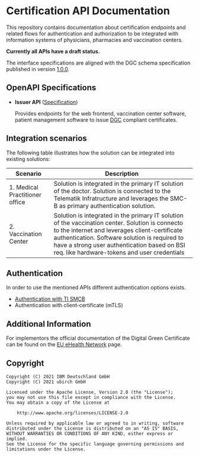 # Certification API Documentation

This repository contains documentation about certification endpoints and related flows for authentication and authorization to be integrated with information systems of physicians, pharmacies and vaccination centers.

**Currently all APIs have a draft status.**

The interface specifications are aligned with the DGC schema specification published in version [1.0.0](https://github.com/ehn-digital-green-development/ehn-dgc-schema/releases/tag/1.0.0).

## OpenAPI Specifications

- **Issuer API** ([Specification](vaccination-certify-api.yaml))

  Provides endpoints for the web frontend, vaccination center software,
  patient management software to issue [DGC](https://ec.europa.eu/info/live-work-travel-eu/coronavirus-response/safe-covid-19-vaccines-europeans/covid-19-digital-green-certificates)
  compliant certificates.
  
## Integration scenarios
The following table illustrates how the solution can be integrated into existing solutions:

| Scenario | Description | 
| --- | --- | 
| 1. Medical Practitioner office | Solution is integrated in the primary IT solution of the doctor. Solution is connected to the Telematik Infratructure and leverages the SMC-B as primary authentication solution.|
| 2. Vaccination Center | Solution is integrated in the primary IT solution of the vaccination center. Solution is connecto to the internet and leverages client-certificate authentication. Software solution is required to have a strong user authentication based on BSI req. like hardware-tokens and user credentials |  


## Authentication
In order to use the mentioned APIs different authentication options exists. 

- [Authentication with TI SMCB](SMCB-Authentication.md)
- Authentication with client-certificate (mTLS)

## Additional Information

For implementors the official documentation of the Digital Green Certificate
can be found on the [EU eHealth Network](https://ec.europa.eu/health/ehealth/key_documents_en) page.

## Copyright

```
Copyright (C) 2021 IBM Deutschland GmbH 
Copyright (C) 2021 ubirch GmbH

Licensed under the Apache License, Version 2.0 (the "License");
you may not use this file except in compliance with the License.
You may obtain a copy of the License at

    http://www.apache.org/licenses/LICENSE-2.0

Unless required by applicable law or agreed to in writing, software
distributed under the License is distributed on an "AS IS" BASIS,
WITHOUT WARRANTIES OR CONDITIONS OF ANY KIND, either express or implied.
See the License for the specific language governing permissions and
limitations under the License.
```
